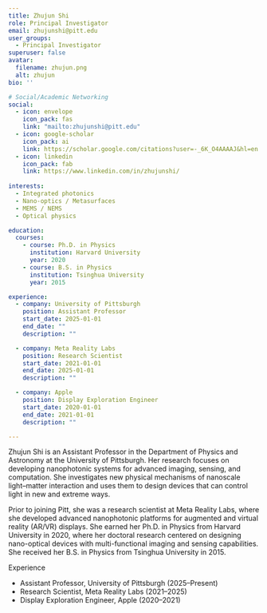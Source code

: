 ```yaml
---
title: Zhujun Shi
role: Principal Investigator
email: zhujunshi@pitt.edu
user_groups:
  - Principal Investigator
superuser: false
avatar:
  filename: zhujun.png
  alt: zhujun
bio: ''

# Social/Academic Networking
social:
  - icon: envelope
    icon_pack: fas
    link: "mailto:zhujunshi@pitt.edu"
  - icon: google-scholar
    icon_pack: ai
    link: https://scholar.google.com/citations?user=-_6K_O4AAAAJ&hl=en
  - icon: linkedin
    icon_pack: fab
    link: https://www.linkedin.com/in/zhujunshi/
    
interests:
  - Integrated photonics
  - Nano-optics / Metasurfaces
  - MEMS / NEMS
  - Optical physics

education:
  courses:
    - course: Ph.D. in Physics
      institution: Harvard University
      year: 2020
    - course: B.S. in Physics
      institution: Tsinghua University
      year: 2015

experience:
  - company: University of Pittsburgh
    position: Assistant Professor
    start_date: 2025-01-01
    end_date: ""
    description: ""

  - company: Meta Reality Labs
    position: Research Scientist
    start_date: 2021-01-01
    end_date: 2025-01-01
    description: ""

  - company: Apple
    position: Display Exploration Engineer
    start_date: 2020-01-01
    end_date: 2021-01-01
    description: ""

---
```


Zhujun Shi is an Assistant Professor in the Department of Physics and Astronomy at the University of Pittsburgh. Her research focuses on developing nanophotonic systems for advanced imaging, sensing, and computation. She investigates new physical mechanisms of nanoscale light–matter interaction and uses them to design devices that can control light in new and extreme ways.

Prior to joining Pitt, she was a research scientist at Meta Reality Labs, where she developed advanced nanophotonic platforms for augmented and virtual reality (AR/VR) displays. She earned her Ph.D. in Physics from Harvard University in 2020, where her doctoral research centered on designing nano-optical devices with multi-functional imaging and sensing capabilities. She received her B.S. in Physics from Tsinghua University in 2015.

Experience
- Assistant Professor, University of Pittsburgh (2025–Present)  
- Research Scientist, Meta Reality Labs (2021–2025)  
- Display Exploration Engineer, Apple (2020–2021)
